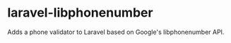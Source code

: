 laravel-libphonenumber
======================

Adds a phone validator to Laravel based on Google's libphonenumber API.
